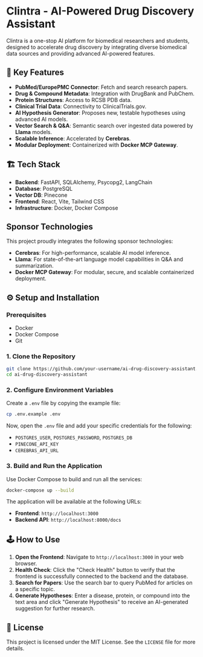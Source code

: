 # Clintra - AI-Powered Drug Discovery Assistant

Clintra is a one-stop AI platform for biomedical researchers and students, designed to accelerate drug discovery by integrating diverse biomedical data sources and providing advanced AI-powered features.

## 🚀 Key Features
- **PubMed/EuropePMC Connector**: Fetch and search research papers.
- **Drug & Compound Metadata**: Integration with DrugBank and PubChem.
- **Protein Structures**: Access to RCSB PDB data.
- **Clinical Trial Data**: Connectivity to ClinicalTrials.gov.
- **AI Hypothesis Generator**: Proposes new, testable hypotheses using advanced AI models.
- **Vector Search & Q&A**: Semantic search over ingested data powered by **Llama** models.
- **Scalable Inference**: Accelerated by **Cerebras**.
- **Modular Deployment**: Containerized with **Docker MCP Gateway**.

## 🏗 Tech Stack
- **Backend**: FastAPI, SQLAlchemy, Psycopg2, LangChain
- **Database**: PostgreSQL
- **Vector DB**: Pinecone
- **Frontend**: React, Vite, Tailwind CSS
- **Infrastructure**: Docker, Docker Compose

##  Sponsor Technologies
This project proudly integrates the following sponsor technologies:
- **Cerebras**: For high-performance, scalable AI model inference.
- **Llama**: For state-of-the-art language model capabilities in Q&A and summarization.
- **Docker MCP Gateway**: For modular, secure, and scalable containerized deployment.

## ⚙️ Setup and Installation

### Prerequisites
- Docker
- Docker Compose
- Git

### 1. Clone the Repository
```bash
git clone https://github.com/your-username/ai-drug-discovery-assistant.git
cd ai-drug-discovery-assistant
```

### 2. Configure Environment Variables
Create a `.env` file by copying the example file:
```bash
cp .env.example .env
```
Now, open the `.env` file and add your specific credentials for the following:
- `POSTGRES_USER`, `POSTGRES_PASSWORD`, `POSTGRES_DB`
- `PINECONE_API_KEY`
- `CEREBRAS_API_URL`

### 3. Build and Run the Application
Use Docker Compose to build and run all the services:
```bash
docker-compose up --build
```
The application will be available at the following URLs:
- **Frontend**: `http://localhost:3000`
- **Backend API**: `http://localhost:8000/docs`

## 🕹️ How to Use
1.  **Open the Frontend**: Navigate to `http://localhost:3000` in your web browser.
2.  **Health Check**: Click the "Check Health" button to verify that the frontend is successfully connected to the backend and the database.
3.  **Search for Papers**: Use the search bar to query PubMed for articles on a specific topic.
4.  **Generate Hypotheses**: Enter a disease, protein, or compound into the text area and click "Generate Hypothesis" to receive an AI-generated suggestion for further research.

## 📄 License
This project is licensed under the MIT License. See the `LICENSE` file for more details.